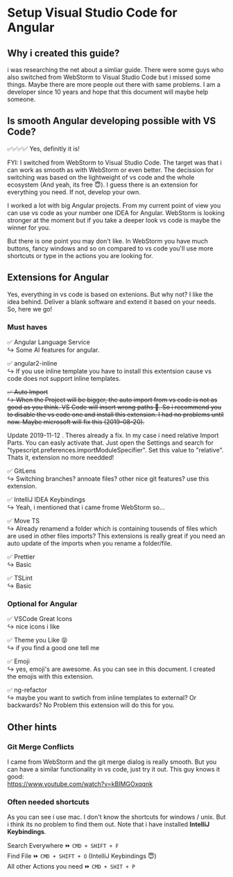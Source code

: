 # Setup Visual Studio Code for Angular

## Why i created this guide?

i was researching the net about a simliar guide. There were some guys who also switched from WebStorm to Visual Studio Code but i missed some things. Maybe there are more people out there with same problems. I am a developer since 10 years and hope that this document will maybe help someone.

## Is smooth Angular developing possible with VS Code?

✅✅✅✅ Yes, definitly it is!

FYI: I switched from WebStorm to Visual Studio Code. The target was that i can work as smooth as with WebStorm or even better. The decission for switching was based on the lightweight of vs code and the whole ecosystem (And yeah, its free 😇). I guess there is an extension for everything you need. If not, develop your own.

I worked a lot with big Angular projects. From my current point of view you can use vs code as your number one IDEA for Angular. WebStorm is looking stronger at the moment but if you take a deeper look vs code is maybe the winner for you.

But there is one point you may don't like. In WebStorm you have much buttons, fancy windows and so on compared to vs code you'll use more shortcuts or type in the actions you are looking for.

## Extensions for Angular

Yes, everything in vs code is based on extenions. But why not? I like the idea behind. Deliver a blank software and extend it based on your needs. So, here we go!

### Must haves

✅ Angular Language Service  
↪ Some AI features for angular.

✅ angular2-inline  
↪ If you use inline template you have to install this extentsion cause vs code does not support inline templates.

~~✅ Auto Import  
↪ When the Project will be bigger, the auto import from vs code is not as good as you think. VS Code will insert wrong paths 👀. So i recommend you to disable the vs code one and install this extension. I had no problems until now. Maybe microsoft will fix this (2019-08-20).~~

Update 2019-11-12 . 
Theres already a fix. In my case i need relative Import Parts. You can easly activate that. Just open the Settings and search for "typescript.preferences.importModuleSpecifier". Set this value to "relative". Thats it, extension no more needded!  

✅ GitLens  
↪ Switching branches? annoate files? other nice git features? use this extension.

✅ IntelliJ IDEA Keybindings  
↪ Yeah, i mentioned that i came frome WebStorm so...

✅ Move TS  
↪ Already renamend a folder which is containing tousends of files which are used in other files imports? This extensions is really great if you need an auto update of the imports when you rename a folder/file.

✅ Prettier  
↪ Basic

✅ TSLint  
↪ Basic

### Optional for Angular

✅ VSCode Great Icons  
↪ nice icons i like

✅ Theme you Like 😝  
↪ if you find a good one tell me

✅ Emoji  
↪ yes, emoji's are awesome. As you can see in this document. I created the emojis with this extension.

✅ ng-refactor  
↪ maybe you want to swtich from inline templates to external? Or backwards? No Problem this extension will do this for you.

## Other hints

### Git Merge Conflicts

I came from WebStorm and the git merge dialog is really smooth. But you can have a similar functionality in vs code, just try it out. This guy knows it good:  
https://www.youtube.com/watch?v=kBIMGOxqqnk

### Often needed shortcuts

As you can see i use mac. I don't know the shortcuts for windows / unix. But i think its no problem to find them out. Note that i have installed **IntelliJ Keybindings**.

Search Everywhere ⏩ `CMD + SHIFT + F`  
Find File ⏩ `CMD + SHIFT + O` (IntelliJ Keybindings 😇)  
All other Actions you need ⏩ `CMD + SHIT + P`
